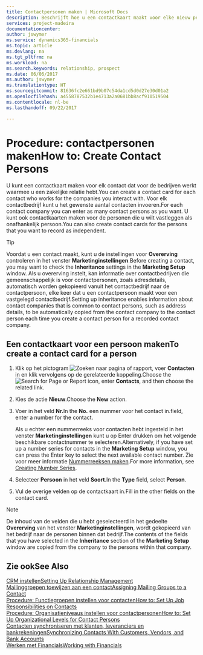 ```yaml
---
title: Contactpersonen maken | Microsoft Docs
description: Beschrijft hoe u een contactkaart maakt voor elke nieuw persoon of prospect waarmee u contact onderhoudt of een zakelijke relatie hebt.
services: project-madeira
documentationcenter: 
author: jswymer
ms.service: dynamics365-financials
ms.topic: article
ms.devlang: na
ms.tgt_pltfrm: na
ms.workload: na
ms.search.keywords: relationship, prospect
ms.date: 06/06/2017
ms.author: jswymer
ms.translationtype: HT
ms.sourcegitcommit: 81636fc2e661bd9b07c54da1cd5d0d27e30d01a2
ms.openlocfilehash: a4558787532b1e4713a2a0681bb8acf910519504
ms.contentlocale: nl-be
ms.lasthandoff: 09/22/2017

---
```

# <a name="how-to-create-contact-persons"></a><span data-ttu-id="30c84-103">Procedure: contactpersonen maken</span><span class="sxs-lookup"><span data-stu-id="30c84-103">How to: Create Contact Persons</span></span>
<span data-ttu-id="30c84-104">U kunt een contactkaart maken voor elk contact dat voor de bedrijven werkt waarmee u een zakelijke relatie hebt.</span><span class="sxs-lookup"><span data-stu-id="30c84-104">You can create a contact card for each contact who works for the companies you interact with.</span></span> <span data-ttu-id="30c84-105">Voor elk contactbedrijf kunt u het gewenste aantal contacten invoeren.</span><span class="sxs-lookup"><span data-stu-id="30c84-105">For each contact company you can enter as many contact persons as you want.</span></span> <span data-ttu-id="30c84-106">U kunt ook contactkaarten maken voor de personen die u wilt vastleggen als onafhankelijk persoon.</span><span class="sxs-lookup"><span data-stu-id="30c84-106">You can also create contact cards for the persons that you want to record as independent.</span></span>

> [!TIP]  
>   <span data-ttu-id="30c84-107">Voordat u een contact maakt, kunt u de instellingen voor **Overerving** controleren in het venster **Marketinginstellingen**.</span><span class="sxs-lookup"><span data-stu-id="30c84-107">Before creating a contact, you may want to check the **Inheritance** settings in the **Marketing Setup** window.</span></span> <span data-ttu-id="30c84-108">Als u overerving instelt, kan informatie over contactbedrijven die gemeenschappelijk is voor contactpersonen, zoals adresdetails, automatisch worden gekopieerd vanuit het contactbedrijf naar de contactpersoon, elke keer dat u een contactpersoon maakt voor een vastgelegd contactbedrijf.</span><span class="sxs-lookup"><span data-stu-id="30c84-108">Setting up inheritance enables information about contact companies that is common to contact persons, such as address details, to be automatically copied from the contact company to the contact person each time you create a contact person for a recorded contact company.</span></span>

## <a name="to-create-a-contact-card-for-a-person"></a><span data-ttu-id="30c84-109">Een contactkaart voor een persoon maken</span><span class="sxs-lookup"><span data-stu-id="30c84-109">To create a contact card for a person</span></span>
1. <span data-ttu-id="30c84-110">Klik op het pictogram ![Zoeken naar pagina of rapport](media/ui-search/search_small.png "pictogram Zoeken naar pagina of rapport"), voer **Contacten** in en klik vervolgens op de gerelateerde koppeling.</span><span class="sxs-lookup"><span data-stu-id="30c84-110">Choose the ![Search for Page or Report](media/ui-search/search_small.png "Search for Page or Report icon") icon, enter **Contacts**, and then choose the related link.</span></span>
2. <span data-ttu-id="30c84-111">Kies de actie **Nieuw**.</span><span class="sxs-lookup"><span data-stu-id="30c84-111">Choose the **New** action.</span></span>
3. <span data-ttu-id="30c84-112">Voer in het veld **Nr.**</span><span class="sxs-lookup"><span data-stu-id="30c84-112">In the **No.**</span></span> <span data-ttu-id="30c84-113">een nummer voor het contact in.</span><span class="sxs-lookup"><span data-stu-id="30c84-113">field, enter a number for the contact.</span></span>

    <span data-ttu-id="30c84-114">Als u echter een nummerreeks voor contacten hebt ingesteld in het venster **Marketinginstellingen** kunt u op Enter drukken om het volgende beschikbare contactnummer te selecteren.</span><span class="sxs-lookup"><span data-stu-id="30c84-114">Alternatively, if you have set up a number series for contacts in the **Marketing Setup** window, you can press the Enter key to select the next available contact number.</span></span> <span data-ttu-id="30c84-115">Zie voor meer informatie [Nummerreeksen maken](ui-create-number-series.md).</span><span class="sxs-lookup"><span data-stu-id="30c84-115">For more information, see [Creating Number Series](ui-create-number-series.md).</span></span>
4. <span data-ttu-id="30c84-116">Selecteer **Persoon** in het veld **Soort**.</span><span class="sxs-lookup"><span data-stu-id="30c84-116">In the **Type** field, select **Person**.</span></span>
5. <span data-ttu-id="30c84-117">Vul de overige velden op de contactkaart in.</span><span class="sxs-lookup"><span data-stu-id="30c84-117">Fill in the other fields on the contact card.</span></span>

> [!NOTE]  
>   <span data-ttu-id="30c84-118">De inhoud van de velden die u hebt geselecteerd in het gedeelte **Overerving** van het venster **Marketinginstellingen**, wordt gekopieerd van het bedrijf naar de personen binnen dat bedrijf.</span><span class="sxs-lookup"><span data-stu-id="30c84-118">The contents of the fields that you have selected in the **Inheritance** section of the **Marketing Setup** window are copied from the company to the persons within that company.</span></span>

## <a name="see-also"></a><span data-ttu-id="30c84-119">Zie ook</span><span class="sxs-lookup"><span data-stu-id="30c84-119">See Also</span></span>
[<span data-ttu-id="30c84-120">CRM instellen</span><span class="sxs-lookup"><span data-stu-id="30c84-120">Setting Up Relationship Management</span></span>](marketing-setup-marketing.md)  
[<span data-ttu-id="30c84-121">Mailinggroepen toewijzen aan een contact</span><span class="sxs-lookup"><span data-stu-id="30c84-121">Assigning Mailing Groups to a Contact</span></span>](marketing-mailing-groups.md#AssignMailGroupContact)  
[<span data-ttu-id="30c84-122">Procedure: Functiegroepen instellen voor contacten</span><span class="sxs-lookup"><span data-stu-id="30c84-122">How to: Set Up Job Responsibilities on Contacts</span></span>](marketing-job-responsibilities.md)  
[<span data-ttu-id="30c84-123">Procedure: Organisatieniveaus instellen voor contactpersonen</span><span class="sxs-lookup"><span data-stu-id="30c84-123">How to: Set Up Organizational Levels for Contact Persons</span></span>](marketing-organizational-levels.md)  
[<span data-ttu-id="30c84-124">Contacten synchroniseren met klanten, leveranciers en bankrekeningen</span><span class="sxs-lookup"><span data-stu-id="30c84-124">Synchronizing Contacts With Customers, Vendors, and Bank Accounts</span></span>](marketing-synchronize-contacts-customers-vendors-bank-accounts.md)  
[<span data-ttu-id="30c84-125">Werken met Financials</span><span class="sxs-lookup"><span data-stu-id="30c84-125">Working with Financials</span></span>](ui-work-product.md)  

